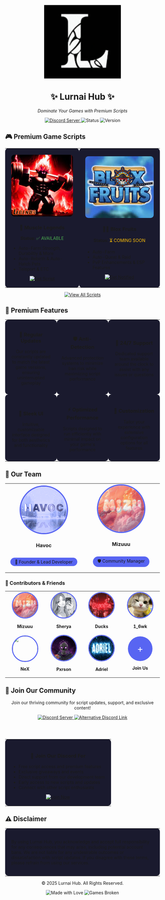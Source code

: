 <div align="center">
  <img src="https://github.com/HVX-Havoc/Lurnai-Hub/blob/main/Github/Capture.PNG" alt="Lurnai Hub Logo" width="250px"/>
  
  # ✨ Lurnai Hub ✨
  
  <p><em>Dominate Your Games with Premium Scripts</em></p>
  
  <div>
    <a href="https://discord.gg/Lurnai" target="_blank">
      <img src="https://img.shields.io/badge/Discord-Join_Server-5865F2?style=for-the-badge&logo=discord&logoColor=white" alt="Discord Server"/>
    </a>
    <img src="https://img.shields.io/badge/Status-Active-success?style=for-the-badge&logo=statuspage&logoColor=white" alt="Status"/>
    <img src="https://img.shields.io/badge/Version-1.9.0-blue?style=for-the-badge&logo=semver&logoColor=white" alt="Version"/>
  </div>
</div>



## 🎮 Premium Game Scripts

<div align="center">
  <table>
    <tr>
      <td align="center" width="400" style="background-color: #1a1a2e; border-radius: 10px; padding: 20px;">
        <img src="https://github.com/HVX-Havoc/Images/blob/main/Muscle%20Legendsss.PNG" width="550" height="200" style="border-radius: 10px; object-fit: cover;" onerror="this.src='https://via.placeholder.com/80x80?text=Muscle+Legends'"/>
        <h3>💪 Muscle Legends</h3>
        <p><strong>Status:</strong> <span style="color: #4CAF50;">✅ AVAILABLE</span></p>
        <ul align="left">
          <li>Auto-Farm Strength, Durabiltiy & More</li>
          <li>Auto-Rebirth & Auto-Hatch Pets</li>
          <li>Teleport & ETC</li>
        </ul>
        <a href="https://discord.gg/Lurnai">
          <img src="https://img.shields.io/badge/Get_Script-5865F2?style=for-the-badge&logo=discord&logoColor=white" alt="Get Script"/>
        </a>
      </td>
      <td align="center" width="400" style="background-color: #1a1a2e; border-radius: 10px; padding: 20px;">
        <img src="https://github.com/HVX-Havoc/Images/blob/main/Blox%20Fruitss.PNG" width="550" height="200" style="border-radius: 10px; object-fit: cover;" onerror="this.src='https://via.placeholder.com/80x80?text=Blox+Fruits'"/>
        <h3>🏴‍☠️ Blox Fruits</h3>
        <p><strong>Status:</strong> <span style="color: #FFC107;">⏳ COMING SOON</span></p>
        <ul align="left">
          <li>Auto-Farm</li>
          <li>Auto-Quest & Raid</li>
          <li>PvP Enhancements & ESP Features</li>
        </ul>
        <a href="https://discord.gg/Lurnai">
          <img src="https://img.shields.io/badge/Get_Notified-5865F2?style=for-the-badge&logo=discord&logoColor=white" alt="Get Notified"/>
        </a>
      </td>
    </tr>
  </table>
  
  <a href="https://discord.gg/Lurnai">
    <img src="https://img.shields.io/badge/View_All_Scripts-5865F2?style=for-the-badge&logo=gamepad&logoColor=white" alt="View All Scripts"/>
  </a>
</div>




## 🚀 Premium Features

<div align="center">
  <table>
    <tr>
      <td align="center" width="33%" style="background-color: #1a1a2e; border-radius: 10px; padding: 15px;">
        <h3>🔄 Regular Updates</h3>
        <p>Our scripts are constantly updated to match the latest game versions, ensuring uninterrupted gameplay</p>
      </td>
      <td align="center" width="33%" style="background-color: #1a1a2e; border-radius: 10px; padding: 15px;">
        <h3>🛡️ Anti-Detection</h3>
        <p>Advanced protection systems to minimize ban risk while maximizing script performance</p>
      </td>
      <td align="center" width="33%" style="background-color: #1a1a2e; border-radius: 10px; padding: 15px;">
        <h3>💬 24/7 Support</h3>
        <p>Dedicated support team available around the clock to assist with any issues or questions</p>
      </td>
    </tr>
    <tr>
      <td align="center" width="33%" style="background-color: #1a1a2e; border-radius: 10px; padding: 15px;">
        <h3>🎨 Sleek UI</h3>
        <p>Intuitive, customizable interface designed for both aesthetics and functionality</p>
      </td>
      <td align="center" width="33%" style="background-color: #1a1a2e; border-radius: 10px; padding: 15px;">
        <h3>⚡ Optimized Performance</h3>
        <p>Scripts designed to run efficiently with minimal impact on your game's performance</p>
      </td>
      <td align="center" width="33%" style="background-color: #1a1a2e; border-radius: 10px; padding: 15px;">
        <h3>🔧 Customization</h3>
        <p>Tailor your experience with extensive configuration options for all features</p>
      </td>
    </tr>
  </table>
</div>


## 👥 Our Team

<div align="center">
  <table>
    <tr>
      <td align="center" width="250">
        <img src="https://github.com/HVX-Havoc/Images/blob/main/standard.gif" width="150" height="150" style="border-radius: 50%; border: 4px solid #5865F2;">
        <h3>Havoc</h3>
        <p style="background-color: #5865F2; padding: 5px 15px; border-radius: 20px; display: inline-block;">👑 Founder & Lead Developer</p>
      </td>
      <td align="center" width="250">
        <img src="https://github.com/HVX-Havoc/Images/blob/main/Mizuuuuu.gif" width="150" height="150" style="border-radius: 50%; border: 4px solid #5865F2;">
        <h3>Mizuuu</h3>
        <p style="background-color: #5865F2; padding: 5px 15px; border-radius: 20px; display: inline-block;">🛡️ Community Manager</p>
      </td>
    </tr>
  </table>
</div>

### 🌟 Contributors & Friends

<div align="center">
  <table>
    <tr>
      <td align="center" width="120">
        <img src="https://github.com/HVX-Havoc/Images/blob/main/Mizuuuuu.gif" width="80" height="80" style="border-radius: 50%; border: 3px solid #5865F2;">
        <p><b>Mizuuu</b></p>
      </td>
      <td align="center" width="120">
        <img src="https://github.com/HVX-Havoc/Images/blob/main/6c78880cb057b0a70f198d1279ee879c%20(1).png" width="80" height="80" style="border-radius: 50%; border: 3px solid #5865F2;">
        <p><b>Sherya</b></p>
      </td>
      <td align="center" width="120">
        <img src="https://github.com/HVX-Havoc/Images/blob/main/standard%20(2).gif" width="80" height="80" style="border-radius: 50%; border: 3px solid #5865F2;">
        <p><b>Ducks</b></p>
      </td>
      <td align="center" width="120">
        <img src="https://github.com/HVX-Havoc/Images/blob/main/1_6wk.PNG" width="80" height="80" style="border-radius: 50%; border: 3px solid #5865F2;">
        <p><b>1_6wk</b></p>
      </td>
    </tr>
    <tr>
      <td align="center" width="120">
        <img src="https://github.com/HVX-Havoc/Images/blob/main/8231821.gif" width="80" height="80" style="border-radius: 50%; border: 3px solid #5865F2;">
        <p><b>NeX</b></p>
      </td>
      <td align="center" width="120">
        <img src="https://github.com/HVX-Havoc/Images/blob/main/Pxrson.gif" width="80" height="80" style="border-radius: 50%; border: 3px solid #5865F2;">
        <p><b>Pxrson</b></p>
      </td>
      <td align="center" width="120">
        <img src="https://github.com/HVX-Havoc/Images/blob/main/Adriel.jfif" width="80" height="80" style="border-radius: 50%; border: 3px solid #5865F2;">
        <p><b>Adriel</b></p>
      </td>
      <td align="center" width="120">
        <div style="width: 80px; height: 80px; border-radius: 50%; background-color: #5865F2; margin: 0 auto; display: flex; align-items: center; justify-content: center; font-size: 30px; color: white;">+</div>
        <p><b>Join Us</b></p>
      </td>
    </tr>
  </table>
</div>

## 📱 Join Our Community

<div align="center">
  <p>Join our thriving community for script updates, support, and exclusive content!</p>
  
  <a href="https://discord.gg/Lurnai">
    <img src="https://img.shields.io/badge/Discord-Main_Server-5865F2?style=for-the-badge&logo=discord&logoColor=white" alt="Discord Server">
  </a>
  
  <a href="https://discord.gg/BWZ4Qyfn9e">
    <img src="https://img.shields.io/badge/Discord-Alternative_Link-5865F2?style=for-the-badge&logo=discord&logoColor=white" alt="Alternative Discord Link">
  </a>
  
  <br><br>
  
  <table>
    <tr>
      <td align="center" style="background-color: #1a1a2e; border-radius: 10px; padding: 20px;">
        <h3>🎁 Join Our Discord For</h3>
        <ul align="left">
          <li>Free script access and premium features</li>
          <li>Exclusive giveaways and events</li>
          <li>Direct support from our development team</li>
          <li>Early access to new scripts and updates</li>
          <li>Connect with other script enthusiasts</li>
        </ul>
        <a href="https://discord.gg/Lurnai">
          <img src="https://img.shields.io/badge/JOIN_NOW-5865F2?style=for-the-badge&logo=discord&logoColor=white" alt="Join Now">
        </a>
      </td>
    </tr>
  </table>
</div>

## ⚠️ Disclaimer

<div align="center">
  <table>
    <tr>
      <td style="background-color: #1a1a2e; border-radius: 10px; padding: 20px;">
        <p>By using Lurnai Hub, you acknowledge and accept full responsibility for any consequences that may arise, including potential account bans. We are not liable for any undesirable outcomes or dissatisfaction with script updates. If you disagree with these terms, please refrain from using our services.</p>
      </td>
    </tr>
  </table>
</div>

<div align="center">
  <p>© 2025 Lurnai Hub. All Rights Reserved.</p>
  <p>
    <img src="https://img.shields.io/badge/Made_with-❤️-ff69b4?style=flat-square" alt="Made with Love">
    <img src="https://img.shields.io/badge/Games_Broken-Many-orange?style=flat-square" alt="Games Broken">
  </p>
</div>

